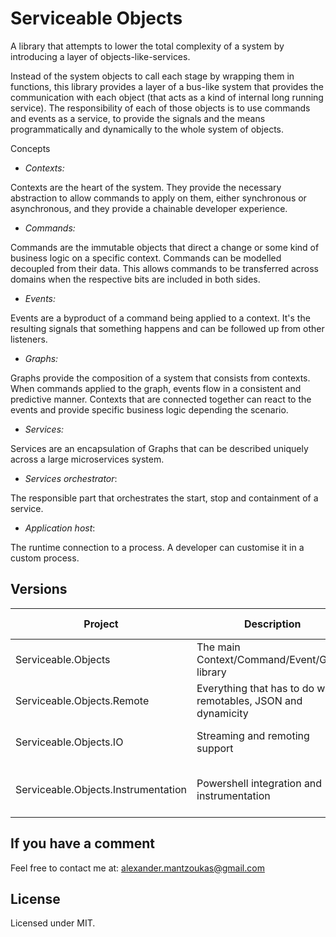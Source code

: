 ﻿# Serviceable Objects

A library that attempts to lower the total complexity of a system by introducing a layer of objects-like-services.

Instead of the system objects to call each stage by wrapping them in functions, this library provides a layer of a bus-like system that provides the communication with each object (that acts as a kind of internal long running service). The responsibility of each of those objects is to use commands and events as a service, to provide the signals and the means programmatically and dynamically to the whole system of objects.

Concepts
- *Contexts:*

Contexts are the heart of the system. They provide the necessary abstraction to allow commands to apply on them, either synchronous or asynchronous, and they provide a chainable developer experience.

- *Commands:*

Commands are the immutable objects that direct a change or some kind of business logic on a specific context. Commands can be modelled decoupled from their data. This allows commands to be transferred across domains when the respective bits are included in both sides.

- ‎*Events:*

Events are a byproduct of a command being applied to a context. It's the resulting signals that something happens and can be followed up from other listeners.

- *Graphs:*

Graphs provide the composition of a system that consists from contexts. When commands applied to the graph, events flow in a consistent and predictive manner. Contexts that are connected together can react to the events and provide specific business logic depending the scenario.

- *Services:*

Services are an encapsulation of Graphs that can be described uniquely across a large microservices system.

- ‎*Services orchestrator*:

The responsible part that orchestrates the start, stop and containment of a service.

- *Application host*:

The runtime connection to a process. A developer can customise it in a custom process.

## Versions

Project | Description | Supporting Platform
--- | --- | ---
Serviceable.Objects | The main Context/Command/Event/Graph library | .NET Standard 1.3
Serviceable.Objects.Remote | Everything that has to do with remotables, JSON and dynamicity | .NET Standard 1.3
Serviceable.Objects.IO | Streaming and remoting support | .NET Standard 1.3
Serviceable.Objects.Instrumentation | Powershell integration and instrumentation | .NET Standard 1.6 or .NET Core 2.0

## If you have a comment

Feel free to contact me at: alexander.mantzoukas@gmail.com

## License

Licensed under MIT.